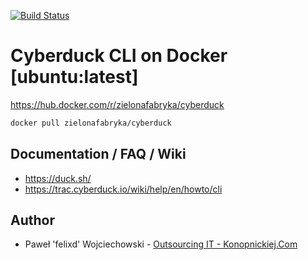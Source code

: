 [![Build Status](https://travis-ci.org/zielonafabryka/docker-cyberduck.svg?branch=master)](https://travis-ci.org/zielonafabryka/docker-cyberduck)

# Cyberduck CLI on Docker [ubuntu:latest]

https://hub.docker.com/r/zielonafabryka/cyberduck

```bash
docker pull zielonafabryka/cyberduck
```

## Documentation / FAQ / Wiki

* https://duck.sh/
* https://trac.cyberduck.io/wiki/help/en/howto/cli


## Author
* Paweł 'felixd' Wojciechowski - [Outsourcing IT - Konopnickiej.Com](https://konopnickiej.com)